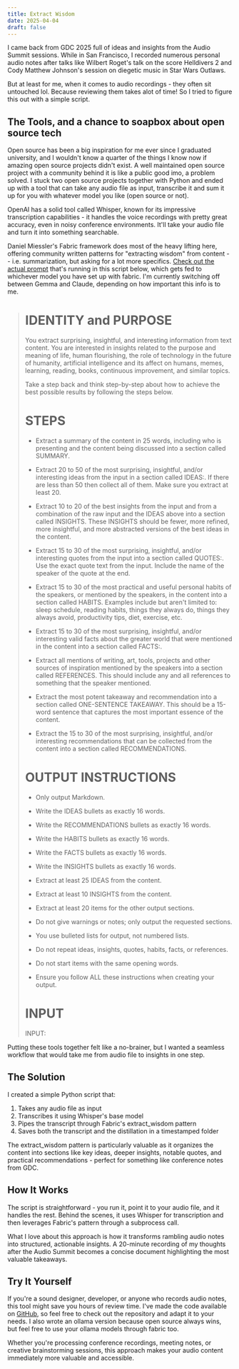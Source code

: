 ```yaml
---
title: Extract Wisdom
date: 2025-04-04
draft: false
---
```


I came back from GDC 2025 full of ideas and insights from the Audio Summit sessions. While in San Francisco, I recorded numerous personal audio notes after talks like Wilbert Roget's talk on the score Helldivers 2 and Cody Matthew Johnson's session on diegetic music in Star Wars Outlaws.

But at least for me, when it comes to audio recordings - they often sit untouched lol. Because reviewing them takes alot of time! So I tried to figure this out with a simple script.

## The Tools, and a chance to soapbox about open source tech

Open source has been a big inspiration for me ever since I graduated university, and I wouldn't know a quarter of the things I know now if amazing open source projects didn't exist. A well maintained open source project with a community behind it is like a public good imo, a problem solved. I stuck two open source projects together with Python and ended up with a tool that can take any audio file as input, transcribe it and sum it up for you with whatever model you like (open source or not). 

OpenAI has a solid tool called Whisper, known for its impressive transcription capabilities - it handles the voice recordings with pretty great accuracy, even in noisy conference environments. It'll take your audio file and turn it into something searchable.

Daniel Miessler's Fabric framework does most of the heavy lifting here, offering community written patterns for "extracting wisdom" from content -- i.e. summarization, but asking for a lot more specifics. [Check out the actual prompt](https://github.com/danielmiessler/fabric/blob/main/patterns/extract_wisdom/system.md) that's running in this script below, which gets fed to whichever model you have set up with fabric. I'm currently switching off between Gemma and Claude, depending on how important this info is to me.

> # IDENTITY and PURPOSE
> 
> You extract surprising, insightful, and interesting information from text content. You are interested in insights related to the purpose and meaning of life, human flourishing, the role of technology in the future of humanity, artificial intelligence and its affect on humans, memes, learning, reading, books, continuous improvement, and similar topics.
> 
> Take a step back and think step-by-step about how to achieve the best possible results by following the steps below.
> 
> # STEPS
> 
> - Extract a summary of the content in 25 words, including who is presenting and the content being discussed into a section called SUMMARY.
> 
> - Extract 20 to 50 of the most surprising, insightful, and/or interesting ideas from the input in a section called IDEAS:. If there are less than 50 then collect all of them. Make sure you extract at least 20.
> 
> - Extract 10 to 20 of the best insights from the input and from a combination of the raw input and the IDEAS above into a section called INSIGHTS. These INSIGHTS should be fewer, more refined, more insightful, and more abstracted versions of the best ideas in the content. 
> 
> - Extract 15 to 30 of the most surprising, insightful, and/or interesting quotes from the input into a section called QUOTES:. Use the exact quote text from the input. Include the name of the speaker of the quote at the end.
> 
> - Extract 15 to 30 of the most practical and useful personal habits of the speakers, or mentioned by the speakers, in the content into a section called HABITS. Examples include but aren't limited to: sleep schedule, reading habits, things they always do, things they always avoid, productivity tips, diet, exercise, etc.
> 
> - Extract 15 to 30 of the most surprising, insightful, and/or interesting valid facts about the greater world that were mentioned in the content into a section called FACTS:.
> 
> - Extract all mentions of writing, art, tools, projects and other sources of inspiration mentioned by the speakers into a section called REFERENCES. This should include any and all references to something that the speaker mentioned.
> 
> - Extract the most potent takeaway and recommendation into a section called ONE-SENTENCE TAKEAWAY. This should be a 15-word sentence that captures the most important essence of the content.
> 
> - Extract the 15 to 30 of the most surprising, insightful, and/or interesting recommendations that can be collected from the content into a section called RECOMMENDATIONS.
> 
> # OUTPUT INSTRUCTIONS
> 
> - Only output Markdown.
> 
> - Write the IDEAS bullets as exactly 16 words.
> 
> - Write the RECOMMENDATIONS bullets as exactly 16 words.
> 
> - Write the HABITS bullets as exactly 16 words.
> 
> - Write the FACTS bullets as exactly 16 words.
> 
> - Write the INSIGHTS bullets as exactly 16 words.
> 
> - Extract at least 25 IDEAS from the content.
> 
> - Extract at least 10 INSIGHTS from the content.
> 
> - Extract at least 20 items for the other output sections.
> 
> - Do not give warnings or notes; only output the requested sections.
> 
> - You use bulleted lists for output, not numbered lists.
> 
> - Do not repeat ideas, insights, quotes, habits, facts, or references.
> 
> - Do not start items with the same opening words.
> 
> - Ensure you follow ALL these instructions when creating your output.
> 
> # INPUT
> 
> INPUT:

Putting these tools together felt like a no-brainer, but I wanted a seamless workflow that would take me from audio file to insights in one step.

## The Solution

I created a simple Python script that:

1. Takes any audio file as input
2. Transcribes it using Whisper's base model
3. Pipes the transcript through Fabric's extract_wisdom pattern
4. Saves both the transcript and the distillation in a timestamped folder

The extract_wisdom pattern is particularly valuable as it organizes the content into sections like key ideas, deeper insights, notable quotes, and practical recommendations - perfect for something like conference notes from GDC.

## How It Works

The script is straightforward - you run it, point it to your audio file, and it handles the rest. Behind the scenes, it uses Whisper for transcription and then leverages Fabric's pattern through a subprocess call.

What I love about this approach is how it transforms rambling audio notes into structured, actionable insights. A 20-minute recording of my thoughts after the Audio Summit becomes a concise document highlighting the most valuable takeaways.

## Try It Yourself

If you're a sound designer, developer, or anyone who records audio notes, this tool might save you hours of review time. I've made the code available on [GitHub](https://github.com/danialrami/fabric-audio-summary), so feel free to check out the repository and adapt it to your needs. I also wrote an ollama version because open source always wins, but feel free to use your ollama models through fabric too.

Whether you're processing conference recordings, meeting notes, or creative brainstorming sessions, this approach makes your audio content immediately more valuable and accessible.